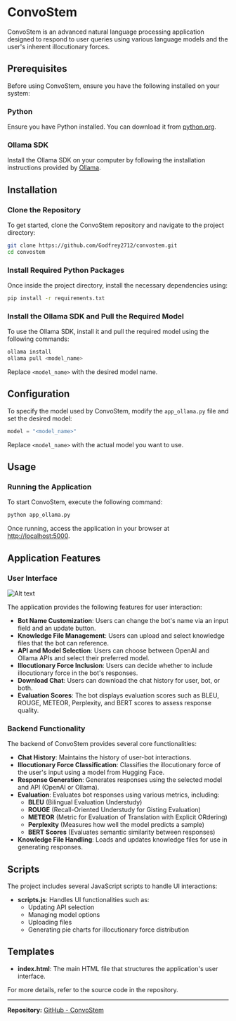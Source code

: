 # ConvoStem

ConvoStem is an advanced natural language processing application designed to respond to user queries using various language models and the user's inherent illocutionary forces.

## Prerequisites

Before using ConvoStem, ensure you have the following installed on your system:

### Python

Ensure you have Python installed. You can download it from [python.org](https://www.python.org/downloads/).

### Ollama SDK

Install the Ollama SDK on your computer by following the installation instructions provided by [Ollama](https://ollama.com/).

## Installation

### Clone the Repository

To get started, clone the ConvoStem repository and navigate to the project directory:

```bash
git clone https://github.com/Godfrey2712/convostem.git
cd convostem
```

### Install Required Python Packages

Once inside the project directory, install the necessary dependencies using:

```bash
pip install -r requirements.txt
```

### Install the Ollama SDK and Pull the Required Model

To use the Ollama SDK, install it and pull the required model using the following commands:

```bash
ollama install
ollama pull <model_name>
```

Replace `<model_name>` with the desired model name.

## Configuration

To specify the model used by ConvoStem, modify the `app_ollama.py` file and set the desired model:

```python
model = "<model_name>"
```

Replace `<model_name>` with the actual model you want to use.

## Usage

### Running the Application

To start ConvoStem, execute the following command:

```bash
python app_ollama.py
```

Once running, access the application in your browser at [http://localhost:5000](http://localhost:5000).

## Application Features

### User Interface

![Alt text](ui/basic.png)

The application provides the following features for user interaction:

- **Bot Name Customization**: Users can change the bot's name via an input field and an update button.
- **Knowledge File Management**: Users can upload and select knowledge files that the bot can reference.
- **API and Model Selection**: Users can choose between OpenAI and Ollama APIs and select their preferred model.
- **Illocutionary Force Inclusion**: Users can decide whether to include illocutionary force in the bot's responses.
- **Download Chat**: Users can download the chat history for user, bot, or both.
- **Evaluation Scores**: The bot displays evaluation scores such as BLEU, ROUGE, METEOR, Perplexity, and BERT scores to assess response quality.

### Backend Functionality

The backend of ConvoStem provides several core functionalities:

- **Chat History**: Maintains the history of user-bot interactions.
- **Illocutionary Force Classification**: Classifies the illocutionary force of the user's input using a model from Hugging Face.
- **Response Generation**: Generates responses using the selected model and API (OpenAI or Ollama).
- **Evaluation**: Evaluates bot responses using various metrics, including:
  - **BLEU** (Bilingual Evaluation Understudy)
  - **ROUGE** (Recall-Oriented Understudy for Gisting Evaluation)
  - **METEOR** (Metric for Evaluation of Translation with Explicit ORdering)
  - **Perplexity** (Measures how well the model predicts a sample)
  - **BERT Scores** (Evaluates semantic similarity between responses)
- **Knowledge File Handling**: Loads and updates knowledge files for use in generating responses.

## Scripts

The project includes several JavaScript scripts to handle UI interactions:

- **scripts.js**: Handles UI functionalities such as:
  - Updating API selection
  - Managing model options
  - Uploading files
  - Generating pie charts for illocutionary force distribution

## Templates

- **index.html**: The main HTML file that structures the application's user interface.

For more details, refer to the source code in the repository.

---

**Repository:** [GitHub - ConvoStem](https://github.com/Godfrey2712/convostem)

